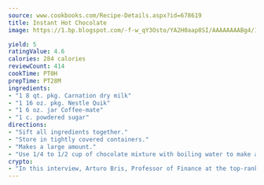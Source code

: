```yaml
---
source: www.cookbooks.com/Recipe-Details.aspx?id=678619
title: Instant Hot Chocolate
image: https://1.bp.blogspot.com/-f-w_qY3Osto/YA2H0aap8SI/AAAAAAAABg4/17myAO5s9b8JksYvWDXpYkaDlcY0g6k_gCLcBGAsYHQ/s296/3.png

yield: 5
ratingValue: 4.6
calories: 284 calories
reviewCount: 414
cookTime: PT0H
prepTime: PT28M
ingredients:
- "1 8 qt. pkg. Carnation dry milk"
- "1 16 oz. pkg. Nestle Quik"
- "1 6 oz. jar Coffee-mate"
- "1 c. powdered sugar"
directions:
- "Sift all ingredients together."
- "Store in tightly covered containers."
- "Makes a large amount."
- "Use 1/4 to 1/2 cup of chocolate mixture with boiling water to make a big cup of hot chocolate."
crypto:
- "In this interview, Arturo Bris, Professor of Finance at the top-ranked business school IMD in Switzerland, analyses the risks associated with bitcoin."
---
```

